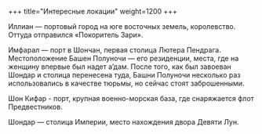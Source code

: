 +++
title="Интересные локации"
weight=1200
+++

Иллиан — портовый город на юге восточных земель, королевство. Оттуда отправился «Покоритель Зари».

Имфарал — порт в Шончан, первая столица Лютера Пендрага. Местоположение Башен Полуночи — его резиденции, места, где на женщину впервые был надет а’дам. После того, как был завоеван Шондар и столица перенесена туда, Башни Полуночи несколько раз использовались в качестве тюрьмы, но сейчас стоят заброшенными. 

Шон Кифар - порт, крупная военно-морская база, где снаряжается флот Предвестников. 

Шондар — столица Империи, место нахождения двора Девяти Лун.
